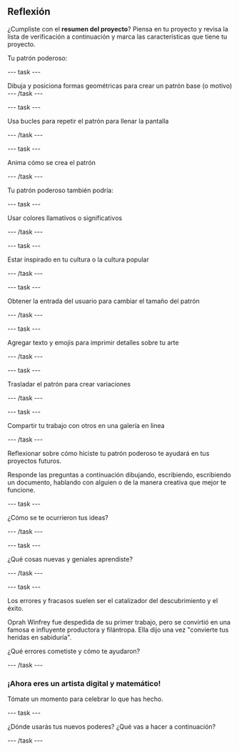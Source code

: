 ## Reflexión

¿Cumpliste con el **resumen del proyecto**? Piensa en tu proyecto y revisa la lista de verificación a continuación y marca las características que tiene tu proyecto.

Tu patrón poderoso:

--- task ---

Dibuja y posiciona formas geométricas para crear un patrón base (o motivo)
--- /task ---

--- task ---

Usa bucles para repetir el patrón para llenar la pantalla

--- /task ---

--- task ---

Anima cómo se crea el patrón

--- /task ---

Tu patrón poderoso también podría:

--- task ---

Usar colores llamativos o significativos

--- /task ---

--- task ---

Estar inspirado en tu cultura o la cultura popular

--- /task ---

--- task ---

Obtener la entrada del usuario para cambiar el tamaño del patrón

--- /task ---

--- task ---

Agregar texto y emojis para imprimir detalles sobre tu arte

--- /task ---

--- task ---

Trasladar el patrón para crear variaciones

--- /task ---


--- task ---

Compartir tu trabajo con otros en una galería en línea

--- /task ---


Reflexionar sobre cómo hiciste tu patrón poderoso te ayudará en tus proyectos futuros.

Responde las preguntas a continuación dibujando, escribiendo, escribiendo un documento, hablando con alguien o de la manera creativa que mejor te funcione.

--- task ---

¿Cómo se te ocurrieron tus ideas?

--- /task ---

--- task ---

¿Qué cosas nuevas y geniales aprendiste?

--- /task ---

--- task ---

Los errores y fracasos suelen ser el catalizador del descubrimiento y el éxito.

Oprah Winfrey fue despedida de su primer trabajo, pero se convirtió en una famosa e influyente productora y filántropa. Ella dijo una vez "convierte tus heridas en sabiduría".

¿Qué errores cometiste y cómo te ayudaron?

--- /task ---

### ¡Ahora eres un artista digital y matemático!

Tómate un momento para celebrar lo que has hecho.

--- task ---

¿Dónde usarás tus nuevos poderes? ¿Qué vas a hacer a continuación?

--- /task ---

